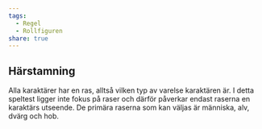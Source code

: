 ```yaml
---
tags:
  - Regel
  - Rollfiguren
share: true
---
```

## Härstamning
Alla karaktärer har en ras, alltså vilken typ av varelse karaktären är. I detta speltest ligger inte fokus på raser och därför påverkar endast raserna en karaktärs utseende. De primära raserna som kan väljas är människa, alv, dvärg och hob.